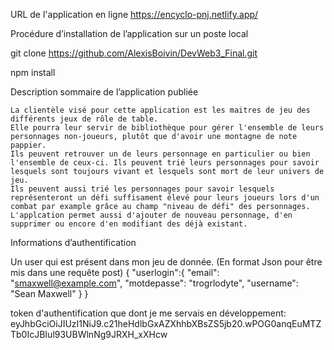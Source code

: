 URL de l'application en ligne
https://encyclo-pnj.netlify.app/

Procédure d’installation de l’application sur un poste local

git clone https://github.com/AlexisBoivin/DevWeb3_Final.git

npm install


Description sommaire de l’application publiée

    La clientèle visé pour cette application est les maitres de jeu des différents jeux de rôle de table.
    Elle pourra leur servir de bibliothèque pour gérer l'ensemble de leurs personnages non-joueurs, plutôt que d'avoir une montagne de note pappier.
    Ils peuvent retrouver un de leurs personnage en particulier ou bien l'ensemble de ceux-ci. Ils peuvent trié leurs personnages pour savoir lesquels sont toujours vivant et lesquels sont mort de leur univers de jeu.
    Ils peuvent aussi trié les personnages pour savoir lesquels représenteront un défi suffisament élevé pour leurs joueurs lors d'un combat par example grâce au champ "niveau de défi" des personnages.
    L'applcation permet aussi d'ajouter de nouveau personnage, d'en supprimer ou encore d'en modifiant des déjà existant.

    
Informations d’authentification

  Un user qui est présent dans mon jeu de donnée. (En format Json pour être mis dans une requête post)
    {
      "userlogin":{
          "email": "smaxwell@example.com",
          "motdepasse": "trogrlodyte",
          "username": "Sean Maxwell"
      }
  }


  token d'authentification que dont je me servais en développement: 
  eyJhbGciOiJIUzI1NiJ9.c21heHdlbGxAZXhhbXBsZS5jb20.wPOG0anqEuMTZTb0IcJBIul93UBWlnNg9JRXH_xXHcw
